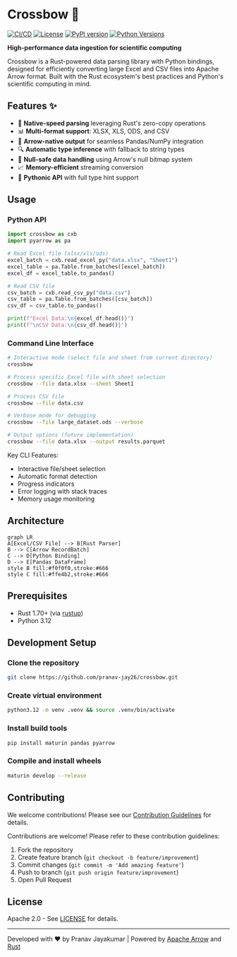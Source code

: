 # Crossbow 🏹

[![CI/CD](https://github.com/yourusername/crossbow/actions/workflows/rust.yml/badge.svg)](https://github.com/yourusername/crossbow/actions)
[![License](https://img.shields.io/badge/License-Apache_2.0-blue.svg)](https://opensource.org/licenses/Apache-2.0)
[![PyPI version](https://badge.fury.io/py/crossbow-rs.svg)](https://badge.fury.io/py/crossbow-rs)
[![Python Versions](https://img.shields.io/pypi/pyversions/crossbow-rs.svg)](https://pypi.org/project/crossbow-rs/)

**High-performance data ingestion for scientific computing**

Crossbow is a Rust-powered data parsing library with Python bindings, designed for efficiently converting large Excel and CSV files into Apache Arrow format. Built with the Rust ecosystem's best practices and Python's scientific computing in mind.

## Features ✨

- 🚀 **Native-speed parsing** leveraging Rust's zero-copy operations
- 📊 **Multi-format support**: XLSX, XLS, ODS, and CSV
- 🏹 **Arrow-native output** for seamless Pandas/NumPy integration
- 🔍 **Automatic type inference** with fallback to string types
- 🧩 **Null-safe data handling** using Arrow's null bitmap system
- 📈 **Memory-efficient** streaming conversion
- 🐍 **Pythonic API** with full type hint support

## Usage

### Python API
```python
import crossbow as cxb
import pyarrow as pa

# Read Excel file (xlsx/xls/ods)
excel_batch = cxb.read_excel_py("data.xlsx", "Sheet1")
excel_table = pa.Table.from_batches([excel_batch])
excel_df = excel_table.to_pandas()

# Read CSV file
csv_batch = cxb.read_csv_py("data.csv")
csv_table = pa.Table.from_batches([csv_batch])
csv_df = csv_table.to_pandas()

print(f"Excel Data:\n{excel_df.head()}")
print(f"\nCSV Data:\n{csv_df.head()}")
```

### Command Line Interface
```bash
# Interactive mode (select file and sheet from current directory)
crossbow

# Process specific Excel file with sheet selection
crossbow --file data.xlsx --sheet Sheet1

# Process CSV file
crossbow --file data.csv

# Verbose mode for debugging
crossbow --file large_dataset.ods --verbose

# Output options (future implementation)
crossbow --file data.xlsx --output results.parquet
```

Key CLI Features:
- Interactive file/sheet selection
- Automatic format detection
- Progress indicators
- Error logging with stack traces
- Memory usage monitoring

## Architecture

```mermaid
graph LR
A[Excel/CSV File] --> B[Rust Parser]
B --> C[Arrow RecordBatch]
C --> D[Python Binding]
D --> E[Pandas DataFrame]
style B fill:#f0f0f0,stroke:#666
style C fill:#ffe4b2,stroke:#666
```

## Prerequisites

- Rust 1.70+ (via [rustup](https://rustup.rs/))
- Python 3.12

## Development Setup

### Clone the repository

```bash
git clone https://github.com/pranav-jay26/crossbow.git
```

### Create virtual environment

```bash
python3.12 -m venv .venv && source .venv/bin/activate
```

### Install build tools

```bash
pip install maturin pandas pyarrow
```

### Compile and install wheels

```bash
maturin develop --release
```

## Contributing

We welcome contributions! Please see our [Contribution Guidelines](CONTRIBUTING.md) for details.

Contributions are welcome! Please refer to these contribution guidelines:

1. Fork the repository
2. Create feature branch (`git checkout -b feature/improvement`)
3. Commit changes (`git commit -m 'Add amazing feature'`)
4. Push to branch (`git push origin feature/improvement`)
5. Open Pull Request

## License

Apache 2.0 - See [LICENSE](LICENSE) for details.

---

Developed with ❤️ by Pranav Jayakumar | Powered by [Apache Arrow](https://arrow.apache.org/) and [Rust](https://www.rust-lang.org/)

```

```
